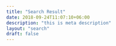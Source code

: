 ```yaml
---
title: "Search Result"
date: 2018-09-24T11:07:10+06:00
description: "this is meta description"
layout: "search"
draft: false
---
```

